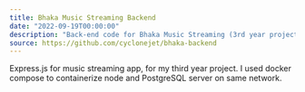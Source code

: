 ```yaml
---
title: Bhaka Music Streaming Backend
date: "2022-09-19T00:00:00"
description: "Back-end code for Bhaka Music Streaming (3rd year project) written in JavaScript using Express.js framework."
source: https://github.com/cyclonejet/bhaka-backend
---
```


Express.js for music streaming app, for my third year project. I used docker compose to containerize node and PostgreSQL server on same network.
